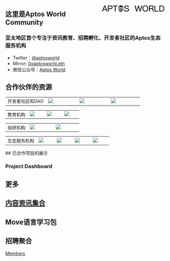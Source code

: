 <img 
    align="right" 
    style="pointer-events:none;" 
    src="./images/logofont.png" width=40%
/>

## 这里是Aptos World Community

### 亚太地区首个专注于资讯教育、招聘孵化、开发者社区的Aptos生态服务机构

- Twitter：[@aptosworld](https://twitter.com/aptosworld)
- Mirror: [0xaptosworld.eth](https://mirror.xyz/0xaptosworld.eth)
- 微信公众号：[Aptos World](./src/Wechat.md)

## 合作伙伴的资源

<table border=0>
    <tr>
        <td width=30%>
            开发者社区和DAO
        </td>
        <td>
            <image src="./images/Cooperators/DAO/MoveDAO.png">
        </td>
        <td>
            <image src="./images/Cooperators/DAO/MoveFans.png">
        </td>
        <td>
            <image src="./images/Cooperators/DAO/MouseGeek.png">
        </td>
    </tr>
</table>

<table>
    <tr>
        <td width=30%>
            教育机构
        </td>
        <td>
            <image src="./images/Cooperators/edu/aptoseden.png">
        </td>
        <td>
            <image src="./images/Cooperators/edu/blockchainacademy.png">
        </td>
        <td>
            <image src="./images/Cooperators/edu/DC.png">
        </td>
    </tr>
</table>

<table>
    <tr>
        <td width=30%>
            投研机构
        </td>
        <td>
            <image src="./images/Cooperators/investor/aveslair.png">
        </td>
        <td>
            <image src="./images/Cooperators/investor/nothing.jpg">
        </td>
    </tr>
</table>

<table>
    <tr>
        <td width=30%>
            生态服务机构
        </td>
        <td>
            <image src="./images/Cooperators/services/e3.jpg">
        </td>
        <td>
            <image src="./images/Cooperators/services/DeJob.jpg">
        </td>
        <td>
            <image src="./images/Cooperators/services/MoveBit.png">
        </td>
        <td>
            <image src="./images/Cooperators/services/aptoshub.png">
        </td>
    </tr>
</table>
## 已合作项目的展示

### Project Dashboard

## 更多

## [内容资讯集合](./src/myPost.md)

## Move语言学习包

## 招聘聚合

[Members](./src/members.md)